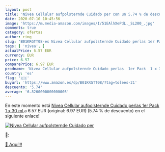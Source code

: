 ```yaml
---
layout: post
title: 'Nivea Cellular aufpolsternde Cuidado per con un 5.74 % de descuento'
date: 2020-07-10 10:45:56
image: 'https://m.media-amazon.com/images/I/51EAlhXePdL._SL200_.jpg'
comments: true
category: ofertas
author: ring
slug: 'B01KRGTT08-es Nivea Cellular aufpolsternde Cuidado perlas 1er Pack 1 x...'
tags: [ 'nivea', ]
actualPrice: 6.57 EUR
currency: EUR
price: 6.57
comparePrice: 6.97 EUR
prodname: 'Nivea Cellular aufpolsternde Cuidado perlas  1er Pack  1 x 30 ml '
country: 'es'
flag: '🇪🇸'
buyurl: 'https://www.amazon.es/dp/B01KRGTT08/?tag=tolees-21'
descuento: '5.74'
average: '6.8260000000000005'
---
```


En este momento está [Nivea Cellular aufpolsternde Cuidado perlas  1er Pack  1 x 30 ml ](https://www.amazon.es/dp/B01KRGTT08/?tag=tolees-21) a 6.57 EUR (original: 6.97 EUR) (5.74 %  de descuento) en el siguiente enlace!

[![Nivea Cellular aufpolsternde Cuidado per](https://m.media-amazon.com/images/I/51EAlhXePdL._SL200_.jpg)](https://www.amazon.es/dp/B01KRGTT08/?tag=tolees-21)

🔎:


[🛒 Aquí!!!](https://www.amazon.es/dp/B01KRGTT08/?tag=tolees-21)

